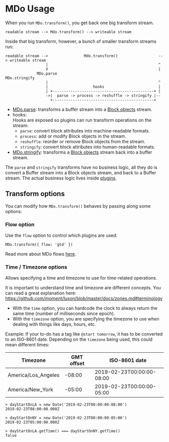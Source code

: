 # MDo Usage

When you run `MDo.transform()`, you get back one big transform stream.

```
readable stream --> Mdo.transform() --> writeable stream
```

Inside that big transform, however, a bunch of smaller transform streams run:

```
readable stream -->                Mdo.transform()                  --> writeable stream
                  |                                                 ^
                  V                                                 |
              MDo.parse                                       MDo.stringify
                  |                                                 ^
                  |                    hooks                        |
                  | +---------------------------------------------+ |
                  ->|  parse -> process -> reshuffle -> stringify |--
                    +---------------------------------------------+
```

- [MDo.parse](./parse.md): transforms a buffer stream into a [Block objects](./models/Block.md) stream.
- hooks:  
  Hooks are exposed so plugins can run transform operations on the stream:
  - `parse`: convert block attributes into machine-readable formats.
  - `process`: add or modify Block objects in the stream.
  - `reshuffle`: reorder or remove Block objects from the stream.
  - `stringify`: convert block attributes into human-readable formats.
- [MDo.stringify](./stringify.md): transforms a [Block objects](./models/Block.md) stream back into a buffer stream.

The `parse` and `stringify` transforms have no business logic, all they do is convert a Buffer stream into a Block objects stream, and back to a Buffer stream. The actual business logic lives inside [plugins](./plugins_overview.md).

## Transform options

You can modify how `MDo.transform()` behaves by passing along some options:

### Flow option

Use the `flow` option to control which plugins are used:

```
MDo.transform({ flow: 'gtd' })
```

Read more about MDo flows [here](./flows_overview.md).

### Time / Timezone options

Allows specifying a time and timezone to use for time-related operations.

It is important to understand time and timezone are different concepts. You can
read a great explanation here:  
https://github.com/moment/luxon/blob/master/docs/zones.md#terminology

- With the `time` option, you can hardcode the clock to always return the
  same time (number of milliseconds since epoch).
- With the `timezone` option, you are specifying the timezone to use when
  dealing with things like days, hours, etc.

Example:
If your to-do has a tag like `@start tomorrow`, it has to be converted to an ISO-8601 date. Depending on the `timezone` being used, this could mean different times:

| Timezone            | GMT offset | ISO-8601 date             |
| ------------------- | ---------- | ------------------------- |
| America/Los_Angeles | -08:00     | 2019-02-23T00:00:00-08:00 |
| America/New_York    | -05:00     | 2019-02-23T00:00:00-05:00 |

```
> dayStartOnLA = new Date('2019-02-23T00:00:00-08:00')
2019-02-23T08:00:00.000Z

> dayStartOnNY = new Date('2019-02-23T00:00:00-05:00')
2019-02-23T05:00:00.000Z

> dayStartOnLA.getTime() === dayStartOnNY.getTime()
false
```
